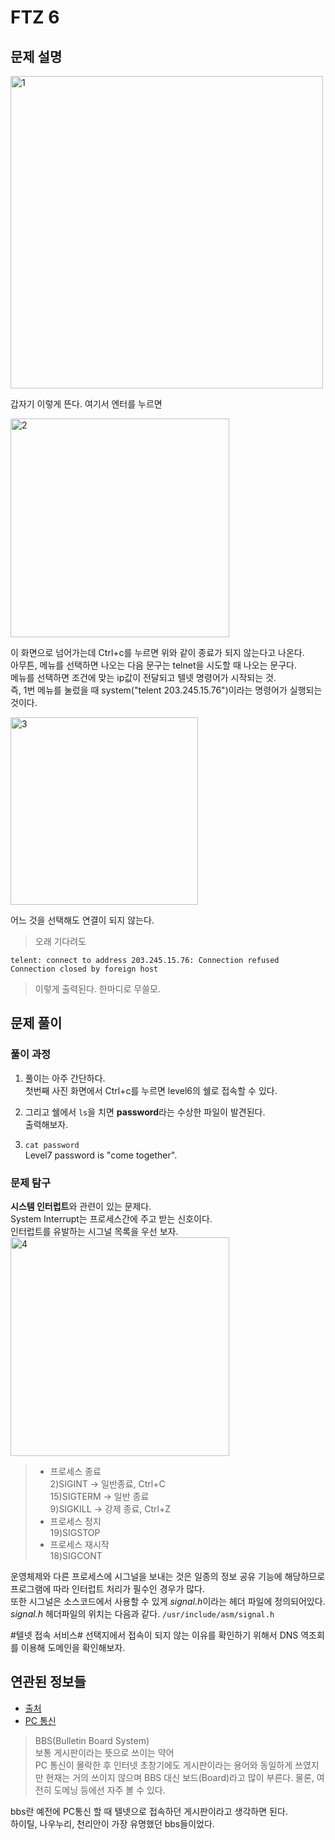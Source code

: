 # FTZ 6  
## 문제 설명  

<img width="500" alt="1" src="https://user-images.githubusercontent.com/46364778/92227733-a87c6b80-eee1-11ea-86ab-f54f456ea38c.PNG">  

갑자기 이렇게 뜬다. 여기서 엔터를 누르면  

<img width="350" alt="2" src="https://user-images.githubusercontent.com/46364778/92227726-a7e3d500-eee1-11ea-931f-188abdfaf351.PNG">  

이 화면으로 넘어가는데 Ctrl+c를 누르면 위와 같이 종료가 되지 않는다고 나온다.  
아무튼, 메뉴를 선택하면 나오는 다음 문구는 telnet을 시도할 때 나오는 문구다.  
메뉴를 선택하면 조건에 맞는 ip값이 전달되고 텔넷 명령어가 시작되는 것.  
즉, 1번 메뉴를 눌렀을 때 system("telent 203.245.15.76")이라는 명령어가 실행되는 것이다.  

<img width="300" alt="3" src="https://user-images.githubusercontent.com/46364778/92228019-2a6c9480-eee2-11ea-82a3-deae6f0556cf.PNG">  

어느 것을 선택해도 연결이 되지 않는다.  

> 오래 기다려도  

```
telent: connect to address 203.245.15.76: Connection refused  
Connection closed by foreign host
```  
> 이렇게 출력된다. 한마디로 무쓸모.  

## 문제 풀이  
### 풀이 과정  
1. 풀이는 아주 간단하다.  
첫번째 사진 화면에서 Ctrl+c를 누르면 level6의 쉘로 접속할 수 있다.  

2. 그리고 쉘에서 ```ls```을 치면 **password**라는 수상한 파일이 발견된다.  
출력해보자.  

3. ```cat password```  
Level7 password is "come together".  

### 문제 탐구  
**시스템 인터럽트**와 관련이 있는 문제다.  
System Interrupt는 프로세스간에 주고 받는 신호이다.  
인터럽트를 유발하는 시그널 목록을 우선 보자.  
<img width="350" alt="4" src="https://user-images.githubusercontent.com/46364778/92228397-c72f3200-eee2-11ea-84f8-55a1be77ba9b.PNG">  

> * 프로세스 종료  
2)SIGINT -> 일반종료, Ctrl+C  
15)SIGTERM -> 일반 종료  
9)SIGKILL -> 강제 종료, Ctrl+Z  
> * 프로세스 정지  
19)SIGSTOP  
> * 프로세스 재시작  
18)SIGCONT  

운영체제와 다른 프로세스에 시그널을 보내는 것은 일종의 정보 공유 기능에 해당하므로 프로그램에 따라 인터럽트 처리가 필수인 경우가 많다.  
또한 시그널은 소스코드에서 사용할 수 있게 *signal.h*이라는 헤더 파일에 정의되어있다.  
*signal.h* 헤더파일의 위치는 다음과 같다. ```/usr/include/asm/signal.h```  

#텔넷 접속 서비스# 선택지에서 접속이 되지 않는 이유를 확인하기 위해서 DNS 역조회를 이용해 도메인을 확인해보자.  

## 연관된 정보들  
* [출처](https://marcokhan.tistory.com/98?category=745849)  
* [PC 통신](https://ko.wikipedia.org/wiki/PC%ED%86%B5%EC%8B%A0)  
> BBS(Bulletin Board System)  
> 보통 게시판이라는 뜻으로 쓰이는 약어  
PC 통신이 몰락한 후 인터넷 초창기에도 게시판이라는 용어와 동일하게 쓰였지만 현재는 거의 쓰이지 않으며 BBS 대신 보드(Board)라고 많이 부른다. 물론, 여전히 도메닝 등에선 자주 볼 수 있다.  

bbs란 예전에 PC통신 할 때 텔넷으로 접속하던 게시판이라고 생각하면 된다.  
하이틸, 나우누리, 천리안이 가장 유명했던 bbs들이었다.  



